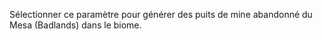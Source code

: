 Sélectionner ce paramètre pour générer des puits de mine abandonné du Mesa (Badlands) dans le biome.